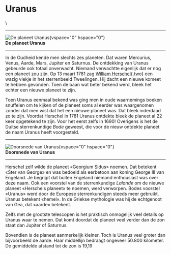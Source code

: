# Uranus

\

  -----------------------------------------------------------------------
  ![De planeet Uranus](plaatjes/uranus.jpg){vspace="0" hspace="0"}\
  **De planeet Uranus**

  -----------------------------------------------------------------------

In de Oudheid kende men slechts zes planeten. Dat waren Mercurius,
Venus, Aarde, Mars, Jupiter en Saturnus. De ontdekking van Uranus
gebeurde ook totaal onverwacht. Niemand verwachtte eigenlijk dat er nóg
een planeet zou zijn. Op 13 maart 1781 zag [William
Herschel](herschel.html){.two} een wazig vlekje in het sterrenbeeld
Tweelingen. Hij dacht een nieuwe komeet te hebben gevonden. Toen de baan
wat beter bekend werd, bleek het echter een nieuwe planeet te zijn.

Toen Uranus eenmaal bekend was ging men in oude waarnemings boeken
snuffelen om te kijken of de planeet soms al eerder was waargenomen
zonder dat men wist dat het een nieuwe planeet was. Dat bleek inderdaad
zo te zijn. Voordat Herschel in 1781 Uranus ontdekte bleek de planeet al
22 keer opgetekend te zijn. Voor het eerst zelfs in 1690! Overigens is
het de Duitse sterrenkundige *Bode* geweest, die voor de nieuw ontdekte
planeet de naam Uranus heeft voorgesteld.

  -----------------------------------------------------------------------
  ![Doorsnede van Uranus](plaatjes/uranus_doorsnede.jpg){vspace="0"
  hspace="0"}\
  **Doorsnede van Uranus**

  -----------------------------------------------------------------------

Herschel zelf wilde de planeet «Georgium Sidus» noemen. Dat betekent
«Ster van George» en was bedoeld als eerbetoon aan koning George III van
Engeland. Je begrijpt dat buiten Engeland niemand enthousiast was over
deze naam. Ook een voorstel van de sterrenkundige *Lalande* om de nieuwe
planeet «Herschels planeet» te noemen, werd verworpen. Bodes voorstel
«Uranus» werd door de Europese sterrenkundigen steeds meer gebruikt.
Uranus betekent «hemel». In de Griekse mythologie was hij de echtgenoot
van Gea, dat «aarde» betekent.

Zelfs met de grootste telescopen is het praktisch onmogelijk veel
details op Uranus waar te nemen. Dat komt doordat de planeet veel verder
dan de zon staat dan Jupiter of Saturnus.

Bovendien is de planeet aanmerkelijk kleiner. Toch is Uranus veel groter
dan bijvoorbeeld de aarde. Haar middellijn bedraagt ongeveer 50.800
kilometer. De gemiddelde afstand tot de zon is 19,19
